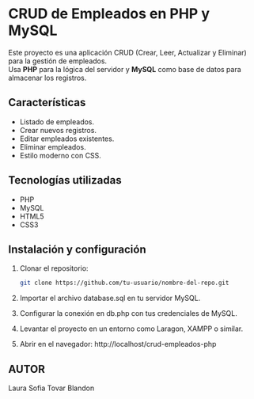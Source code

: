 # CRUD de Empleados en PHP y MySQL

Este proyecto es una aplicación CRUD (Crear, Leer, Actualizar y Eliminar) para la gestión de empleados.  
Usa **PHP** para la lógica del servidor y **MySQL** como base de datos para almacenar los registros.

## Características
- Listado de empleados.
- Crear nuevos registros.
- Editar empleados existentes.
- Eliminar empleados.
- Estilo moderno con CSS.

## Tecnologías utilizadas
- PHP
- MySQL
- HTML5
- CSS3

## Instalación y configuración
1. Clonar el repositorio:
   ```bash
   git clone https://github.com/tu-usuario/nombre-del-repo.git

2. Importar el archivo database.sql en tu servidor MySQL.

3. Configurar la conexión en db.php con tus credenciales de MySQL.

4. Levantar el proyecto en un entorno como Laragon, XAMPP o similar.

5. Abrir en el navegador:
   http://localhost/crud-empleados-php

## **AUTOR**
  Laura Sofia Tovar Blandon
  
